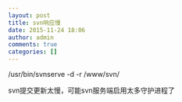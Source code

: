 ```yaml
---
layout: post
title: svn响应慢
date: 2015-11-24 18:06
author: admin
comments: true
categories: []
---
```

/usr/bin/svnserve -d -r /www/svn/

svn提交更新太慢，可能svn服务端启用太多守护进程了
